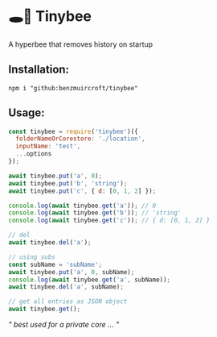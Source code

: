# 🕳🥊 Tinybee
A hyperbee that removes history on startup

## Installation:
```
npm i "github:benzmuircroft/tinybee"
```

## Usage:
```js
const tinybee = require('tinybee')({
  folderNameOrCorestore: './location',
  inputName: 'test',
  ...options
});

await tinybee.put('a', 0);
await tinybee.put('b', 'string');
await tinybee.put('c', { d: [0, 1, 2] });

console.log(await tinybee.get('a')); // 0
console.log(await tinybee.get('b')); // 'string'
console.log(await tinybee.get('c')); // { d: [0, 1, 2] }

// del
await tinybee.del('a');

// using subs
const subName = 'subName';
await tinybee.put('a', 0, subName);
console.log(await tinybee.get('a', subName));
await tinybee.del('a', subName);

// get all entries as JSON object
await tinybee.get();
```

*" best used for a private core ... "*
